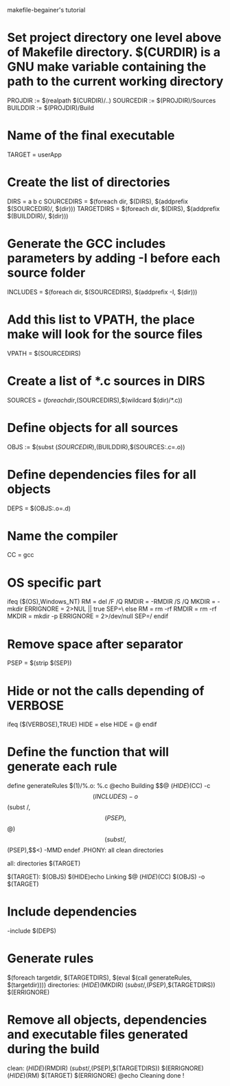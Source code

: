 makefile-begainer's tutorial


# Set project directory one level above of Makefile directory. $(CURDIR) is a GNU make variable containing the path to the current working directory
PROJDIR := $(realpath $(CURDIR)/..)
SOURCEDIR := $(PROJDIR)/Sources
BUILDDIR := $(PROJDIR)/Build

# Name of the final executable
TARGET = userApp

# Create the list of directories
DIRS = a b c
SOURCEDIRS = $(foreach dir, $(DIRS), $(addprefix $(SOURCEDIR)/, $(dir)))
TARGETDIRS = $(foreach dir, $(DIRS), $(addprefix $(BUILDDIR)/, $(dir)))


# Generate the GCC includes parameters by adding -I before each source folder
INCLUDES = $(foreach dir, $(SOURCEDIRS), $(addprefix -I, $(dir)))

# Add this list to VPATH, the place make will look for the source files
VPATH = $(SOURCEDIRS)

# Create a list of *.c sources in DIRS
SOURCES = $(foreach dir,$(SOURCEDIRS),$(wildcard $(dir)/*.c))

# Define objects for all sources
OBJS := $(subst $(SOURCEDIR),$(BUILDDIR),$(SOURCES:.c=.o))

# Define dependencies files for all objects
DEPS = $(OBJS:.o=.d)

# Name the compiler
CC = gcc


# OS specific part
ifeq ($(OS),Windows_NT)
        RM = del /F /Q
        RMDIR = -RMDIR /S /Q
        MKDIR = -mkdir
        ERRIGNORE = 2>NUL || true
        SEP=\\
else
        RM = rm -rf
        RMDIR = rm -rf
        MKDIR = mkdir -p
        ERRIGNORE = 2>/dev/null
        SEP=/
endif


# Remove space after separator
PSEP = $(strip $(SEP))
# Hide or not the calls depending of VERBOSE
ifeq ($(VERBOSE),TRUE)
        HIDE =
else
        HIDE = @
endif
# Define the function that will generate each rule 

define generateRules
$(1)/%.o: %.c
        @echo Building $$@
        $(HIDE)$(CC) -c $$(INCLUDES) -o $$(subst /,$$(PSEP),$$@) $$(subst /,$$(PSEP),$$<) -MMD
endef
.PHONY: all clean directories

all: directories $(TARGET)


$(TARGET): $(OBJS)
        $(HIDE)echo Linking $@
        $(HIDE)$(CC) $(OBJS) -o $(TARGET)

# Include dependencies
-include $(DEPS)

# Generate rules
$(foreach targetdir, $(TARGETDIRS), $(eval $(call generateRules, $(targetdir))))
directories:
        $(HIDE)$(MKDIR) $(subst /,$(PSEP),$(TARGETDIRS)) $(ERRIGNORE)
# Remove all objects, dependencies and executable files generated during the build
clean:
        $(HIDE)$(RMDIR) $(subst /,$(PSEP),$(TARGETDIRS)) $(ERRIGNORE)
        $(HIDE)$(RM) $(TARGET) $(ERRIGNORE)
        @echo Cleaning done !

